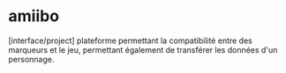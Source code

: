 # amiibo
[interface/project] plateforme permettant la compatibilité entre des marqueurs et le jeu, permettant également de transférer les données d'un personnage.

